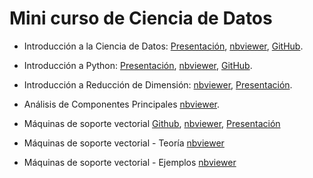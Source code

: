 # Mini curso de Ciencia de Datos
- Introducción a la Ciencia de Datos:
[Presentación](https://nbviewer.org/github/AprendizajeProfundo/minucurso-ciencia-de-datos/blob/main/preliminares/presentaciones/ds_Roles_Data_science.slides.html#/),
[nbviewer](https://nbviewer.org/github/AprendizajeProfundo/minicurso-ciencia-de-datos/blob/main/preliminares/cuadernos/ds_Roles_Data_science.ipynb),
[GitHub](https://github.com/AprendizajeProfundo/minicurso-ciencia-de-datos/blob/main/preliminares/cuadernos/ds_Roles_Data_science.ipynb).
- Introducción a Python:
[Presentación](https://nbviewer.org/github/AprendizajeProfundo/minucurso-ciencia-de-datos/blob/main/preliminares/presentaciones/py_01_intro_python.slides.html#/),
[nbviewer](https://nbviewer.org/github/AprendizajeProfundo/minicurso-ciencia-de-datos/blob/main/intro%20python/cuadernos/py_01_intro_python.ipynb),
[GitHub](https://github.com/AprendizajeProfundo/minicurso-ciencia-de-datos/blob/main/intro%20python/cuadernos/py_01_intro_python.ipynb).

- Introducción a Reducción de Dimensión:
[nbviewer](https://nbviewer.org/github/AprendizajeProfundo/minucurso-ciencia-de-datos/blob/main/reduccion%20dimensiones/cuadernos/Intro_Reduce_Dimension.ipynb),
[Presentación](https://nbviewer.org/github/AprendizajeProfundo/minucurso-ciencia-de-datos/blob/main/reduccion%20dimensiones/presentaciones/Intro_Reduce_Dimension.slides.html#/).
- Análisis de Componentes Principales
[nbviewer](https://nbviewer.org/github/AprendizajeProfundo/minucurso-ciencia-de-datos/blob/main/analisis%20componentes%20principales/cuadernos/IntroACP_1.ipynb).
- Máquinas de soporte vectorial  [Github](https://github.com/AprendizajeProfundo/minucurso-ciencia-de-datos/blob/main/maquinas%20soporte%20vectorial/cuadernos/Intro_SVM-2_p.ipynb), [nbviewer](https://nbviewer.org/github/AprendizajeProfundo/minucurso-ciencia-de-datos/blob/main/maquinas%20soporte%20vectorial/cuadernos/Intro_SVM-2_p.ipynb), [Presentación](https://nbviewer.org/github/AprendizajeProfundo/minucurso-ciencia-de-datos/blob/main/maquinas%20soporte%20vectorial/presentaciones/Intro_SVM-2.slides_2.html#/)
- Máquinas de soporte vectorial - Teoría [nbviewer](https://nbviewer.org/github/AprendizajeProfundo/minucurso-ciencia-de-datos/blob/main/maquinas%20soporte%20vectorial/cuadernos/svm_010_Intro_SVM.ipynb)
- Máquinas de soporte vectorial - Ejemplos [nbviewer](https://nbviewer.org/github/AprendizajeProfundo/minucurso-ciencia-de-datos/blob/main/maquinas%20soporte%20vectorial/cuadernos/svm_020_SVM-ejempls.ipynb)
